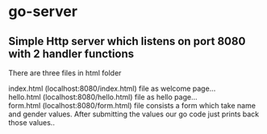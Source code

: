 # go-server
## Simple Http server which listens on port 8080 with 2 handler functions


There are three files in html folder 

index.html (localhost:8080/index.html) file as welcome page... <br>
hello.html (localhost:8080/hello.html) file as hello page... <br>
form.html (localhost:8080/form.html) file consists a form which take name and gender values. After submitting the values our go code just prints back those values..
